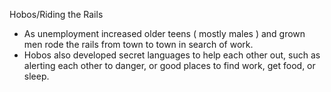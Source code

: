 

Hobos/Riding the Rails

* As unemployment increased older teens ( mostly males ) and grown men rode the rails from town to town in search of work.
* Hobos also developed secret languages to help each other out, such as alerting each other to danger, or good places to find work, get food, or sleep.
